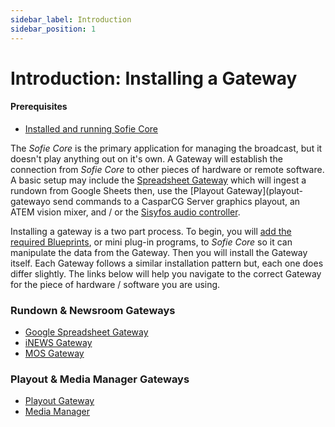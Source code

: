 ```yaml
---
sidebar_label: Introduction
sidebar_position: 1
---
```


# Introduction: Installing a Gateway

#### Prerequisites

- [Installed and running Sofie&nbsp;Core](../installing-sofie-server-core)

The _Sofie&nbsp;Core_ is the primary application for managing the broadcast, but it doesn't play anything out on it's own. A Gateway will establish the connection from _Sofie&nbsp;Core_ to other pieces of hardware or remote software. A basic setup may include the [Spreadsheet Gateway](rundown-or-newsroom-system-connection/installing-sofie-with-google-spreadsheet-support) which will ingest a rundown from Google Sheets then, use the [Playout Gateway](playout-gatewayo send commands to a CasparCG&nbsp;Server graphics playout, an ATEM vision mixer, and / or the [Sisyfos audio controller](https://github.com/olzzon/sisyfos-audio-controller).

Installing a gateway is a two part process. To begin, you will [add the required Blueprints](../installing-blueprints), or mini plug-in programs, to _Sofie&nbsp;Core_ so it can manipulate the data from the Gateway. Then you will install the Gateway itself. Each Gateway follows a similar installation pattern but, each one does differ slightly. The links below will help you navigate to the correct Gateway for the piece of hardware / software you are using.

### Rundown & Newsroom Gateways

- [Google Spreadsheet Gateway](rundown-or-newsroom-system-connection/installing-sofie-with-google-spreadsheet-support)
- [iNEWS Gateway](rundown-or-newsroom-system-connection/inews-gateway)
- [MOS Gateway](rundown-or-newsroom-system-connection/mos-gateway)

### Playout & Media Manager Gateways

- [Playout Gateway](playout-gateway)
- [Media Manager](../media-manager)

